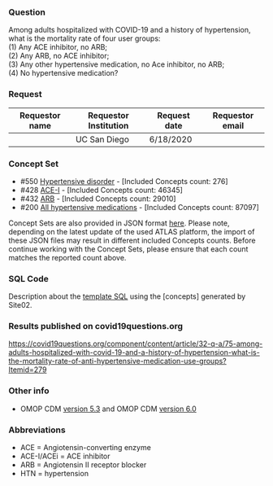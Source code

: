 ### Question
Among adults hospitalized with COVID-19 and a history of hypertension, what is the mortality rate of four user groups: 
<br>(1) Any ACE inhibitor, no ARB; 
<br>(2) Any ARB, no ACE inhibitor; 
<br>(3) Any other hypertensive medication, no Ace inhibitor, no ARB; 
<br>(4) No hypertensive medication?

### Request
| Requestor name | Requestor Institution| Request date | Requestor email        |
|----------------|----------------------|--------------|------------------------|
|      | UC San Diego         | 6/18/2020    |  |


### Concept Set
  * #550 [Hypertensive disorder](http://atlas-covid19.ohdsi.org/#/conceptset/550/details) - [Included Concepts count: 276]
  * #428 [ACE-I](http://atlas-covid19.ohdsi.org/#/conceptset/428/details) - [Included Concepts count: 46345]
  * #432 [ARB](http://atlas-covid19.ohdsi.org/#/conceptset/432/details) - [Included Concepts count: 29010]
  * #200 [All hypertensive medications](http://atlas-covid19.ohdsi.org/#/conceptset/200/details) - [Included Concepts count: 87097]

Concept Sets are also provided in JSON format [here](concepts_JSON/). Please note, depending on the latest update of the used ATLAS platform, the import of these JSON files may result in different included Concepts counts. Before continue working with the Concept Sets, please ensure that each count matches the reported count above.

### SQL Code
Description about the [template SQL](sql/template_query.sql) using the [concepts] generated by Site02.

### Results published on covid19questions.org
https://covid19questions.org/component/content/article/32-q-a/75-among-adults-hospitalized-with-covid-19-and-a-history-of-hypertension-what-is-the-mortality-rate-of-anti-hypertensive-medication-use-groups?Itemid=279


### Other info
  * OMOP CDM [version 5.3](https://github.com/OHDSI/CommonDataModel/releases/tag/v5.3.0) and OMOP CDM [version 6.0](https://github.com/OHDSI/CommonDataModel/wiki)


### Abbreviations
* ACE = Angiotensin-converting enzyme
* ACE-I/ACEi = ACE inhibitor
* ARB = Angiotensin II receptor blocker
* HTN = hypertension
